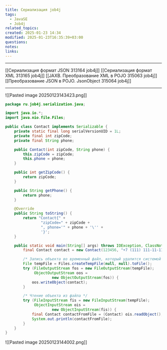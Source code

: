 ```yaml
---
title: Сериализация job4j
tags:
  - JavaSE
  - Job4j
related_topics: 
created: 2025-01-23 14:34
modified: 2025-01-23T16:35:39+03:00
questions: 
notes: 
links: 
---
```




-----
[[Сериализация формат JSON 313164 job4j]]
[[Сериализация формат XML 313165 job4j]]
[[JAXB. Преобразование XML в POJO 315063 job4j]]
[[Преобразование JSON в POJO. JsonObject 315064 job4j]]


----

![[Pasted image 20250123143423.png]]

```java
package ru.job4j.serialization.java;

import java.io.*;
import java.nio.file.Files;

public class Contact implements Serializable {
    private static final long serialVersionUID = 1L;
    private final int zipCode;
    private final String phone;

    public Contact(int zipCode, String phone) {
        this.zipCode = zipCode;
        this.phone = phone;
    }

    public int getZipCode() {
        return zipCode;
    }

    public String getPhone() {
        return phone;
    }

    @Override
    public String toString() {
        return "Contact{" +
                "zipCode=" + zipCode +
                ", phone='" + phone + '\'' +
                '}';
    }

    public static void main(String[] args) throws IOException, ClassNotFoundException {
        final Contact contact = new Contact(123456, "+7 (111) 111-11-11");

        /* Запись объекта во временный файл, который удалится системой */
        File tempFile = Files.createTempFile(null, null).toFile();
        try (FileOutputStream fos = new FileOutputStream(tempFile);
             ObjectOutputStream oos =
                     new ObjectOutputStream(fos)) {
            oos.writeObject(contact);
        }

        /* Чтение объекта из файла */
        try (FileInputStream fis = new FileInputStream(tempFile);
             ObjectInputStream ois =
                     new ObjectInputStream(fis)) {
            final Contact contactFromFile = (Contact) ois.readObject();
            System.out.println(contactFromFile);
        }
    }
}


```


![[Pasted image 20250123144002.png]]
